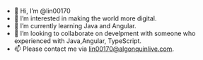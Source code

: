 - 👋 Hi, I’m @lin00170
- 👀 I’m interested in making the world more digital.
- 🌱 I’m currently learning Java and Angular.
- 💞️ I’m looking to collaborate on develpment with someone who experienced with Java,Angular, TypeScript.
- 📫 Please contact me via lin00170@algonquinlive.com.

<!---
lin00170/lin00170 is a ✨ special ✨ repository because its `README.md` (this file) appears on your GitHub profile.
You can click the Preview link to take a look at your changes.
--->
